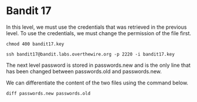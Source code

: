 <h1>Bandit 17</h1>
In this level, we must use the credentials that was retrieved in the previous level.
To use the credentials, we must change the permission of the file first.

```
chmod 400 bandit17.key
```

```
ssh bandit17@bandit.labs.overthewire.org -p 2220 -i bandit17.key
```

The next level password is stored in passwords.new and is the only line that has been changed between passwords.old and passwords.new.

We can differentiate the content of the two files using the command below.

```
diff passwords.new passwords.old
```


